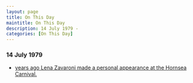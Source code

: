 ```yaml
---
layout: page
title: On This Day
maintitle: On This Day
description: 14 July 1979 - 
categories: [On This Day]
---
```


### 14 July 1979
* [<span id="age1"></span> years ago Lena Zavaroni made a personal appearance at the Hornsea Carnival.](/personal%20appearances/1979/07/14/hornsea-carnival.html)

<!-- Script for calculating number of years ago -->
<script>
var dob = '19790714';
var year = Number(dob.substr(0, 4));
var month = Number(dob.substr(4, 2)) - 1;
var day = Number(dob.substr(6, 2));
var today = new Date();
var age1 = today.getFullYear() - year;
if (today.getMonth() < month || (today.getMonth() == month && today.getDate() < day)) {
age1--;
}
document.getElementById("age1").innerHTML=age1;
</script>

